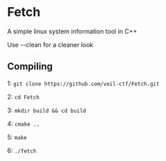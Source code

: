 # Fetch
A simple linux system information tool in C++

Use --clean for a cleaner look

## Compiling

1: `git clone https://github.com/veil-ctf/Fetch.git`

2: `cd Fetch`

3: `mkdir build && cd build`

4: `cmake ..`

5: `make`

6: `./fetch`
